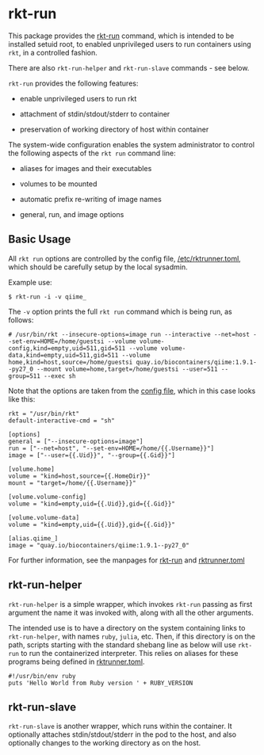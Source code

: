 # rkt-run

This package provides the [rkt-run](doc/rkt-run.md) command, which
is intended to be installed setuid root, to enabled unprivileged users
to run containers using `rkt`, in a controlled fashion.

There are also `rkt-run-helper` and `rkt-run-slave` commands - see below.

`rkt-run` provides the following features:

* enable unprivileged users to run rkt

* attachment of stdin/stdout/stderr to container

* preservation of working directory of host within container

The system-wide configuration enables the system administrator to
control the following aspects of the `rkt run` command line:

* aliases for images and their executables

* volumes to be mounted

* automatic prefix re-writing of image names

* general, run, and image options

## Basic Usage

All `rkt run` options are controlled by the config file,
[/etc/rktrunner.toml](doc/rktrunner.toml.md), which should be carefully setup
by the local sysadmin.

Example use:
```
$ rkt-run -i -v qiime_
```

The `-v` option prints the full `rkt run` command which is
being run, as follows:
```
# /usr/bin/rkt --insecure-options=image run --interactive --net=host --set-env=HOME=/home/guestsi --volume volume-config,kind=empty,uid=511,gid=511 --volume volume-data,kind=empty,uid=511,gid=511 --volume home,kind=host,source=/home/guestsi quay.io/biocontainers/qiime:1.9.1--py27_0 --mount volume=home,target=/home/guestsi --user=511 --group=511 --exec sh
```

Note that the options are taken from the [config file](doc/rktrunner.toml.md), which in this case looks like this:
```
rkt = "/usr/bin/rkt"
default-interactive-cmd = "sh"

[options]
general = ["--insecure-options=image"]
run = ["--net=host", "--set-env=HOME=/home/{{.Username}}"]
image = ["--user={{.Uid}}", "--group={{.Gid}}"]

[volume.home]
volume = "kind=host,source={{.HomeDir}}"
mount = "target=/home/{{.Username}}"

[volume.volume-config]
volume = "kind=empty,uid={{.Uid}},gid={{.Gid}}"

[volume.volume-data]
volume = "kind=empty,uid={{.Uid}},gid={{.Gid}}"

[alias.qiime_]
image = "quay.io/biocontainers/qiime:1.9.1--py27_0"
```

For further information, see the manpages for [rkt-run](doc/rkt-run.md)
and [rktrunner.toml](doc/rktrunner.toml.md)

## rkt-run-helper

`rkt-run-helper` is a simple wrapper, which invokes `rkt-run` passing
as first argument the name it was invoked with, along with all the
other arguments.

The intended use is to have a directory on the system containing links
to `rkt-run-helper`, with names `ruby`, `julia`, etc.  Then, if this
directory is on the path, scripts starting with the standard shebang
line as below will use `rkt-run` to run the containerized interpreter.
This relies on aliases for these programs being defined in [rktrunner.toml](doc/rktrunner.toml.md).

```
#!/usr/bin/env ruby
puts 'Hello World from Ruby version ' + RUBY_VERSION
```

## rkt-run-slave

`rkt-run-slave` is another wrapper, which runs within the container.
It optionally attaches stdin/stdout/stderr in the pod to the host,
and also optionally changes to the working directory as on
the host.
